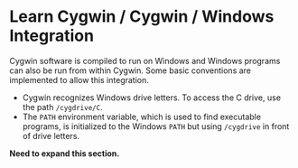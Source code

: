 # Learn Cygwin / Cygwin / Windows Integration #

Cygwin software is compiled to run on Windows and Windows programs can also be run from within Cygwin.
Some basic conventions are implemented to allow this integration.

* Cygwin recognizes Windows drive letters.  To access the C drive, use the path `/cygdrive/C`.
* The `PATH` environment variable, which is used to find executable programs, is
initialized to the Windows `PATH` but using `/cygdrive` in front of drive letters.

**Need to expand this section.**
